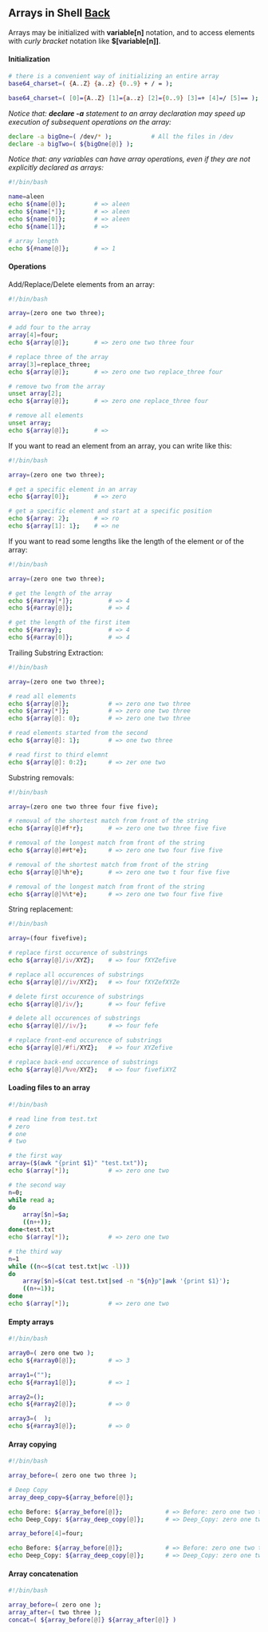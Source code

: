 ## Arrays in Shell [Back](./../Shell.md)

Arrays may be initialized with **variable[n]** notation, and to access elements with *curly bracket* notation like **$[variable[n]]**.

#### Initialization

```bash
# there is a convenient way of initializing an entire array
base64_charset=( {A..Z} {a..z} {0..9} + / = );

base64_charset=( [0]={A..Z} [1]={a..z} [2]={0..9} [3]=+ [4]=/ [5]== );
```

*Notice that: **declare -a** statement to an array declaration may speed up execution of subsequent operations on the array:*

```bash
declare -a bigOne=( /dev/* );           # All the files in /dev
declare -a bigTwo=( ${bigOne[@]} );
```

*Notice that: any variables can have array operations, even if they are not explicitly declared as arrays:*

```bash
#!/bin/bash

name=aleen
echo ${name[@]};        # => aleen
echo ${name[*]};        # => aleen
echo ${name[0]};        # => aleen
echo ${name[1]};        # => 

# array length
echo ${#name[@]};       # => 1
```

#### Operations

Add/Replace/Delete elements from an array:

```bash
#!/bin/bash

array=(zero one two three);

# add four to the array
array[4]=four;
echo ${array[@]};       # => zero one two three four

# replace three of the array
array[3]=replace_three;
echo ${array[@]};       # => zero one two replace_three four

# remove two from the array
unset array[2];
echo ${array[@]};       # => zero one replace_three four

# remove all elements
unset array;
echo ${array[@]};       # =>
```

If you want to read an element from an array, you can write like this:

```bash
#!/bin/bash

array=(zero one two three);

# get a specific element in an array
echo ${array[0]};       # => zero

# get a specific element and start at a specific position
echo ${array: 2};       # => ro
echo ${array[1]: 1};    # => ne
```

If you want to read some lengths like the length of the element or of the array:

```bash
#!/bin/bash

array=(zero one two three);

# get the length of the array
echo ${#array[*]};          # => 4
echo ${#array[@]};          # => 4

# get the length of the first item
echo ${#array};             # => 4
echo ${#array[0]};          # => 4
```

Trailing Substring Extraction:

```bash
#!/bin/bash

array=(zero one two three);

# read all elements
echo ${array[@]};           # => zero one two three
echo ${array[*]};           # => zero one two three
echo ${array[@]: 0};        # => zero one two three

# read elements started from the second
echo ${array[@]: 1};        # => one two three

# read first to third elemnt
echo ${array[@]: 0:2};      # => zer one two
```

Substring removals:

```bash
#!/bin/bash

array=(zero one two three four five five);

# removal of the shortest match from front of the string
echo ${array[@]#f*r};       # => zero one two three five five

# removal of the longest match from front of the string
echo ${array[@]##t*e};      # => zero one two four five five

# removal of the shortest match from front of the string
echo ${array[@]%h*e};       # => zero one two t four five five

# removal of the longest match from front of the string
echo ${array[@]%%t*e};      # => zero one two four five five
```

String replacement:

```bash
#!/bin/bash

array=(four fivefive);

# replace first occurence of substrings
echo ${array[@]/iv/XYZ};    # => four fXYZefive

# replace all occurences of substrings
echo ${array[@]//iv/XYZ};   # => four fXYZefXYZe

# delete first occurence of substrings
echo ${array[@]/iv/};       # => four fefive

# delete all occurences of substrings
echo ${array[@]//iv/};      # => four fefe

# replace front-end occurence of substrings
echo ${array[@]/#fi/XYZ};   # => four XYZefive

# replace back-end occurence of substrings
echo ${array[@]/%ve/XYZ};   # => four fivefiXYZ
```

#### Loading files to an array

```bash
#!/bin/bash

# read line from test.txt
# zero
# one
# two

# the first way
array=($(awk "{print $1}" "test.txt"));
echo $(array[*]);           # => zero one two

# the second way
n=0;
while read a;
do
    array[$n]=$a;
    ((n++));
done<test.txt  
echo $(array[*]);           # => zero one two

# the third way
n=1  
while ((n<=$(cat test.txt|wc -l)))  
do  
    array[$n]=$(cat test.txt|sed -n "${n}p"|awk '{print $1}');
    ((n+=1));
done
echo $(array[*]);           # => zero one two
```

#### Empty arrays

```bash
#!/bin/bash

array0=( zero one two );
echo ${#array0[@]};         # => 3

array1=("");
echo ${#array1[@]};         # => 1

array2=();
echo ${#array2[@]};         # => 0

array3=(  );
echo ${#array3[@]};         # => 0
```

#### Array copying

```bash
#!/bin/bash

array_before=( zero one two three );

# Deep Copy
array_deep_copy=${array_before[@]};

echo Before: ${array_before[@]};            # => Before: zero one two three
echo Deep_Copy: ${array_deep_copy[@]};      # => Deep_Copy: zero one two three

array_before[4]=four;

echo Before: ${array_before[@]};            # => Before: zero one two three four
echo Deep_Copy: ${array_deep_copy[@]};      # => Deep_Copy: zero one two three
```

#### Array concatenation

```bash
#!/bin/bash

array_before=( zero one );
array_after=( two three );
concat=( ${array_before[@]} ${array_after[@]} )
```